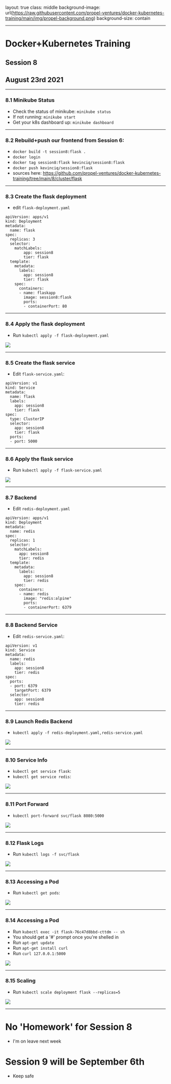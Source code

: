 layout: true
class: middle
background-image: url(https://raw.githubusercontent.com/propel-ventures/docker-kubernetes-training/main/img/propel-background.png)
background-size: contain

---

# Docker+Kubernetes Training
## Session 8
## August 23rd 2021

---

### 8.1 Minikube Status

- Check the status of minikube: `minikube status`
- If not running: `minikube start`
- Get your k8s dashboard up: `minikube dashboard`

---

### 8.2 Rebuild+push our frontend from Session 6:

- `docker build -t session8:flask .`
- `docker login`
- `docker tag session8:flask kevinciq/session8:flask`
- `docker push kevinciq/session8:flask`
- sources here: https://github.com/propel-ventures/docker-kubernetes-training/tree/main/8/cluster/flask

---

### 8.3 Create the flask deployment

- edit `flask-deployment.yaml`

```
apiVersion: apps/v1
kind: Deployment
metadata:
  name: flask
spec:
  replicas: 3
  selector:
    matchLabels:
        app: session8
        tier: flask
  template:
    metadata:
      labels:
        app: session8
        tier: flask
    spec:
      containers:
      - name: flaskapp
        image: session8:flask
        ports:
        - containerPort: 80

```

---

### 8.4 Apply the flask deployment

- Run `kubectl apply -f flask-deployment.yaml`

![](https://raw.githubusercontent.com/propel-ventures/docker-kubernetes-training/main/img/k8s.dashboard.flask.png)

---

### 8.5 Create the flask service

- Edit `flask-service.yaml`:

```
apiVersion: v1
kind: Service
metadata:
  name: flask
  labels:
    app: session8
    tier: flask
spec:
  type: ClusterIP
  selector:
    app: session8
    tier: flask
  ports:
  - port: 5000

```

---

### 8.6 Apply the flask service

- Run `kubectl apply -f flask-service.yaml`

![](https://raw.githubusercontent.com/propel-ventures/docker-kubernetes-training/main/img/k8s.dashboard.flask.service.png)

---

### 8.7 Backend

- Edit `redis-deployment.yaml`

```
apiVersion: apps/v1
kind: Deployment
metadata:
  name: redis
spec:
  replicas: 1
  selector:
    matchLabels:
      app: session8
      tier: redis
  template:
    metadata:
      labels:
        app: session8
        tier: redis
    spec:
      containers:
      - name: redis
        image: "redis:alpine"
        ports:
        - containerPort: 6379      
```

---

### 8.8 Backend Service

- Edit `redis-service.yaml`:

```
apiVersion: v1
kind: Service
metadata:
  name: redis
  labels:
    app: session8
    tier: redis
spec:
  ports:
  - port: 6379
    targetPort: 6379
  selector:
    app: session8
    tier: redis
```

---

### 8.9 Launch Redis Backend

- `kubectl apply -f redis-deployment.yaml,redis-service.yaml`

![](https://raw.githubusercontent.com/propel-ventures/docker-kubernetes-training/main/img/k8s.dashboard.services.png)

---

### 8.10 Service Info

- `kubectl get service flask`:
- `kubectl get service redis`:

![](https://raw.githubusercontent.com/propel-ventures/docker-kubernetes-training/main/img/k8s.kubectl.services.png)

---

### 8.11 Port Forward

- `kubectl port-forward svc/flask 8080:5000`

![](https://raw.githubusercontent.com/propel-ventures/docker-kubernetes-training/main/img/k8s.flask.forwarded.png)

---

### 8.12 Flask Logs

- Run `kubectl logs -f svc/flask`

![](https://raw.githubusercontent.com/propel-ventures/docker-kubernetes-training/main/img/k8s.flask.logs.png)

---

### 8.13 Accessing a Pod

- Run `kubectl get pods`:

![](https://raw.githubusercontent.com/propel-ventures/docker-kubernetes-training/main/img/k8s.kubectl.get.pods.png)

---

### 8.14 Accessing a Pod

- Run `kubectl exec -it flask-76c47d8bbd-cttdm -- sh`
- You should get a '#' prompt once you're shelled in
- Run `apt-get update`
- Run `apt-get install curl`
- Run `curl 127.0.0.1:5000`

![](https://raw.githubusercontent.com/propel-ventures/docker-kubernetes-training/main/img/k8s.flask.curl.png)

---

### 8.15 Scaling

- Run `kubectl scale deployment flask --replicas=5`

![](https://raw.githubusercontent.com/propel-ventures/docker-kubernetes-training/main/img/k8s.flask.scale.png)

---

# No 'Homework' for Session 8

- I'm on leave next week

# Session 9 will be September 6th

- Keep safe

